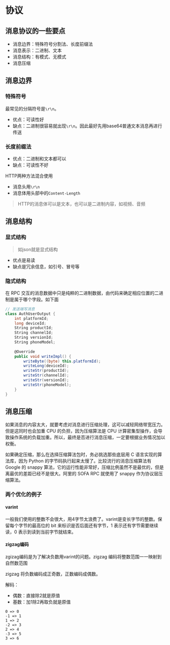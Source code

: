 # 协议

## 消息协议的一些要点

- 消息边界：特殊符号分割法、长度前缀法
- 消息表示：二进制、文本
- 消息结构：有模式、无模式
- 消息压缩

## 消息边界

### 特殊符号

最常见的分隔符号是`\r\n`。

- 优点：可读性好
- 缺点：二进制很容易就出现`\r\n`。因此最好先用base64普通文本消息再进行传送

### 长度前缀法

- 优点：二进制和文本都可以
- 缺点：可读性不好

HTTP两种方法混合使用

- 消息头用`\r\n`
- 消息体用头部中的`Content-Length`

> HTTP的消息体可以是文本，也可以是二进制内容，如视频、音频

## 消息结构

### 显式结构

> 如json就是显式结构

- 优点是易读
- 缺点是冗余信息，如引号、冒号等

### 隐式结构

在 RPC 交互的消息数据中只是纯粹的二进制数据，由代码来确定相应位置的二进制是属于哪个字段。如下面

```cs
// 发送端写消息
class AuthUserOutput {
	int platformId;
	long deviceId;
	String productId;
	String channelId;
	String versionId;
	String phoneModel;
	
	@Override
	public void writeImpl() {
		writeByte((byte) this.platformId);
		writeLong(deviceId);
		writeStr(productId);
		writeStr(channelId);
		writeStr(versionId);
		writeStr(phoneModel);
	}
}
```

## 消息压缩

如果消息的内容太大，就要考虑对消息进行压缩处理，这可以减轻网络带宽压力。但是这同时也会加重 CPU 的负担，因为压缩算法是 CPU 计算密集型操作，会导致操作系统的负载加重。所以，最终是否进行消息压缩，一定要根据业务情况加以权衡。

如果确定压缩，那么在选择压缩算法包时，务必挑选那些底层用 C 语言实现的算法库，因为 Python 的字节码执行起来太慢了。比较流行的消息压缩算法有 Google 的 snappy 算法，它的运行性能非常好，压缩比例虽然不是最优的，但是离最优的差距已经不是很大。阿里的 SOFA RPC 就使用了 snappy 作为协议层压缩算法。

### 两个优化的例子

#### varint

一般我们使用的整数不会很大，用4字节太浪费了。varint是变长字节的整数。保留每个字节的最高位的 bit 来标识是否后面还有字节，1 表示还有字节需要继续读，0 表示到读到当前字节就结束。

#### zigzag编码

zgizag编码是为了解决负数用varint的问题。zigzag 编码将整数范围一一映射到自然数范围

zigzag 将负数编码成正奇数，正数编码成偶数。

解码：

- 偶数：直接除2就是原值
- 基数：加1除2再取负就是原值


```
0 => 0
-1 => 1
1 => 2
-2 => 3
2 => 4
-3 => 5
3 => 6
```

